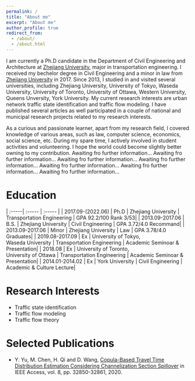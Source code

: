 ```yaml
---
permalink: /
title: "About me"
excerpt: "About me"
author_profile: true
redirect_from: 
  - /about/
  - /about.html
---
```


I am currently a Ph.D candidate in the Department of Civil Engineering and Architecture at [Zhejiang University](https://www.zju.edu.cn), major in transportation engineering. I received my bechelor degree in Civil Engineering and a minor in law from [Zhejiang University](https://www.zju.edu.cn) in 2017. Since 2013, I studied in and visited several universities, including Zhejiang University, University of Tokyo, Waseda University, University of Toronto, University of Ottawa, Western University, Queens Unversity, York University. My current research interests are urban network traffic state identification and traffic flow modeling. I have published several articles as well participated in a couple of national and municipal research projects related to my research interests.

As a curious and passionate learner, apart from my research field, I covered knowledge of various areas, such as law, computer science, economics, social science, etc. During my spare time, I actively involved in student activities and volunteering. I hope the world could become slightly better owning to my contribution. 
Awaiting fro further information...  Awaiting fro further information...  Awaiting fro further information...  Awaiting fro further information...  Awaiting fro further information...  Awaiting fro further information...  Awaiting fro further information...  


Education
=====

| :-----| :----- | :----- |
| 2017.09-(2022.06) | Ph.D  | Zhejiang University | Transportation Engineering | GPA 92.2/100 Rank 3/53|
| 2013.09-2017.06 | B.S. | Zhejiang University | Civil Engineering | GPA 3.72/4.0 Recommand|
| 2013.09-2017.06  | Minor | Zhejiang University | Law | GPA 3.78/4.0 Graduates|
| 2019.08-2017.09 | Ex | University of Tokyo, <br> Waseda University | Transportation Engineering | Academic Seminoar & Presentation|
| 2018.08  | Ex | University of Toronto, <br> University of Ottawa | Transportation Engineering | Academic Seminoar & Presentation|
| 2014.01-2014.02  | Ex | York University | Civil Engineering | Academic & Culture Lecture|


Research Interests
======
* Traffic state identification
* Traffic flow modeling  
* Traffic flow theory  


Selected Publications
======
* Y. Yu, M. Chen, H. Qi and D. Wang, [Copula-Based Travel Time Distribution Estimation Considering Channelization Section Spillover](https://ieeexplore.ieee.org/abstract/document/8976161/) in IEEE Access, vol. 8, pp. 32850-32861, 2020.
